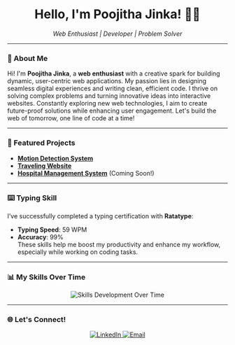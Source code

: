 <h1 align="center">Hello, I'm Poojitha Jinka! 👩‍💻</h1>
<p align="center">
  <i>Web Enthusiast | Developer | Problem Solver</i>
</p>

---

### 🚀 About Me  
Hi! I'm **Poojitha Jinka**, a **web enthusiast** with a creative spark for building dynamic, user-centric web applications. My passion lies in designing seamless digital experiences and writing clean, efficient code. I thrive on solving complex problems and turning innovative ideas into interactive websites. Constantly exploring new web technologies, I aim to create future-proof solutions while enhancing user engagement. Let's build the web of tomorrow, one line of code at a time!

---

### 📂 Featured Projects  
- [**Motion Detection System**](https://github.com/poojithajinka2003/Motion_Detection)
- [**Traveling Website**](https://github.com/poojithajinka2003/Travelling_Website)
- [**Hospital Management System**](https://github.com/poojithajinka2003/Hospital-Management-System) (Coming Soon!)

---

### ⌨️ Typing Skill  
I’ve successfully completed a typing certification with **Ratatype**:  
- **Typing Speed**: 59 WPM  
- **Accuracy**: 99%  
These skills help me boost my productivity and enhance my workflow, especially while working on coding tasks.

---

### 📊 My Skills Over Time  
<p align="center">
  <img src="https://skillicons.dev/icons?i=html,css,js,python,java,c" alt="Skills Development Over Time"/>
</p>

---

### 🌐 Let's Connect!  
<p align="center">
  <a href="https://linkedin.com/in/poojithajinka" target="_blank">
    <img src="https://img.shields.io/badge/LinkedIn-0077B5?style=for-the-badge&logo=linkedin&logoColor=white" alt="LinkedIn"/>
  </a>
  <a href="mailto:poojitha@example.com" target="_blank">
    <img src="https://img.shields.io/badge/Email-D14836?style=for-the-badge&logo=gmail&logoColor=white" alt="Email"/>
  </a>
</p>
